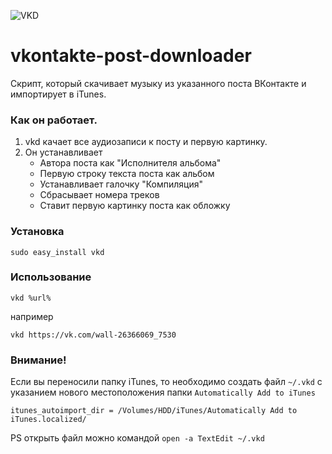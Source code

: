 ![VKD](https://raw.github.com/syabro/vkd/master/resources/image.png)

vkontakte-post-downloader
=========================

Скрипт, который скачивает музыку из указанного поста ВКонтакте и импортирует в iTunes.

### Как он работает.

1. vkd качает все аудиозаписи к посту и первую картинку.
2. Он устанавливает
   * Автора поста как "Исполнителя альбома"
   * Первую строку текста поста как альбом
   * Устанавливает галочку "Компиляция"
   * Сбрасывает номера треков
   * Ставит первую картинку поста как обложку


### Установка

```sudo easy_install vkd```

### Использование

```vkd %url%```

например

```vkd https://vk.com/wall-26366069_7530```

### Внимание!

Если вы переносили папку iTunes, то необходимо создать файл
`~/.vkd` с указанием нового местоположения папки `Automatically Add to iTunes`
```
itunes_autoimport_dir = /Volumes/HDD/iTunes/Automatically Add to iTunes.localized/
```
PS открыть файл можно командой `open -a TextEdit ~/.vkd`
